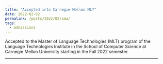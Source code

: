 ```yaml
---
title: "Accepted into Carnegie Mellon MLT"
date: 2022-02-02
permalink: /posts/2022/02/cmu/
tags:
  - admissions
---
```


Accepted to the Master of Language Technologies (MLT) program of the Language Technologies Institute in the School of Computer Science at Carnegie Mellon University starting in the Fall 2022 semester.

---
